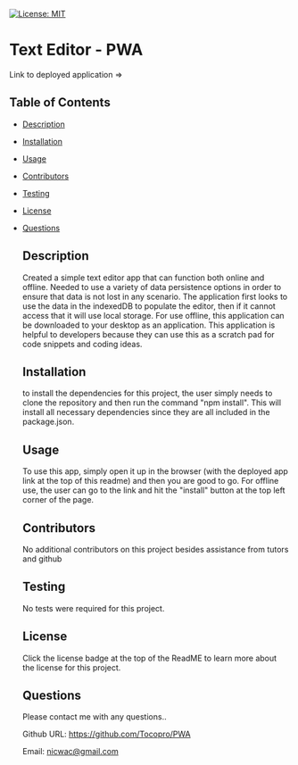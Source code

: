 [![License: MIT](https://img.shields.io/badge/License-MIT-blue.svg)](https://opensource.org/licenses/MIT)

  # Text Editor - PWA
  
  Link to deployed application => 
  
  ## Table of Contents
- [Description](#description)

- [Installation](#installation)

- [Usage](#usage)

- [Contributors](#contributors)

- [Testing](#testing)

- [License](#license)

- [Questions](#questions)

  ## Description
  Created a simple text editor app that can function both online and offline. Needed to use a variety of data persistence options in order to ensure that data is not lost in any scenario. 
  The application first looks to use the data in the indexedDB to populate the editor, then if it cannot access that it will use local storage. For use offline, this application can be downloaded to your desktop as an application.
  This application is helpful to developers because they can use this as a scratch pad for code snippets and coding ideas. 
  
 
  
  ## Installation
  to install the dependencies for this project, the user simply needs to clone the repository and then run the command "npm install". This will install all necessary dependencies since they are all included in the package.json. 

  ## Usage
  To use this app, simply open it up in the browser (with the deployed app link at the top of this readme) and then you are good to go. For offline use, the user can go to the link and hit the "install" button at the top left corner of the page. 

  ## Contributors
  No additional contributors on this project besides assistance from tutors and github 

  ## Testing
  No tests were required for this project. 

  ## License
  Click the license badge at the top of the ReadME to learn more about the license for this project. 

  ## Questions

  Please contact me with any questions.. 

  Github URL: https://github.com/Tocopro/PWA

  Email: nicwac@gmail.com